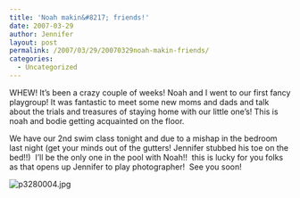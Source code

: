 ```yaml
---
title: 'Noah makin&#8217; friends!'
date: 2007-03-29
author: Jennifer
layout: post
permalink: /2007/03/29/20070329noah-makin-friends/
categories:
  - Uncategorized
---
```

WHEW! It&#8217;s been a crazy couple of weeks! Noah and I went to our first fancy playgroup! It was fantastic to meet some new moms and dads and talk about the trials and treasures of staying home with our little one&#8217;s! This is noah and bodie getting acquainted on the floor.

We have our 2nd swim class tonight and due to a mishap in the bedroom last night (get your minds out of the gutters! Jennifer stubbed his toe on the bed!!)  I&#8217;ll be the only one in the pool with Noah!!  this is lucky for you folks as that opens up Jennifer to play photographer!  See you soon!

<img id="image150" alt="p3280004.jpg" src="http://static.squarespace.com/static/50db6bb3e4b015296cd43789/50dfa5b1e4b0dc6320e0b5ea/50dfa5b1e4b0dc6320e0b676/1175169260000/?format=original" />
